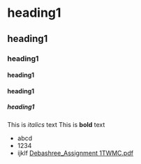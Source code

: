# heading1
## heading1
### heading1
#### heading1
#### heading1
##### heading1
This is  *italics* text
This is **bold** text
- abcd
- 1234
- ijklf
[Debashree_Assignment 1TWMC.pdf](https://github.com/Debo2793/TWMC/files/11182828/Debashree_Assignment.1TWMC.pdf)
